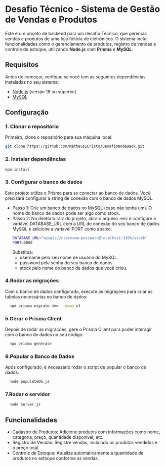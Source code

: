 # Desafio Técnico - Sistema de Gestão de Vendas e Produtos

Este é um projeto de backend para um desafio Técnico, que gerencia vendas e produtos de uma loja fictícia de eletrônicos. O sistema inclui funcionalidades como o gerenciamento de produtos, registro de vendas e controle de estoque, utilizando **Node.js** com **Prisma** e **MySQL**.

## Requisitos

Antes de começar, verifique se você tem as seguintes dependências instaladas no seu sistema:

- [Node.js](https://nodejs.org) (versão 16 ou superior)
- [MySQL](https://www.mysql.com) 

## Configuração

### 1. Clonar o repositório

Primeiro, clone o repositório para sua máquina local:

  ```bash
  git clone https://github.com/MatheusSCristo/DesafioNodeBack.git
 ```
 
### 2. Instalar dependências
  ```bash
  npm install
  ```
### 3. Configurar o banco de dados

Este projeto utiliza o Prisma para se conectar ao banco de dados. Você precisará configurar a string de conexão com o banco de dados MySQL.
- Passo 1: Crie um banco de dados no MySQL (caso não tenha um). O nome do banco de dados pode ser algo como stock.
- Passo 2: No diretório raiz do projeto, abra o arquivo .env e configure a variável DATABASE_URL  com a URL de conexão do seu banco de dados MySQL e adicione a variavel PORT como abaixo:
  ```bash
  DATABASE_URL="mysql://username:password@localhost:3306/stock"
  PORT=5000
  ```
  Substitua:
  - username pelo seu nome de usuário do MySQL.
  - password pela senha do seu banco de dados.
  - stock pelo nome do banco de dados que você criou.

### 4.Rodar as migrações
Com o banco de dados configurado, execute as migrações para criar as tabelas necessárias no banco de dados:
```bash
  npx prisma migrate dev --name v1
```

### 5.Gerar o Prisma Client
Depois de rodar as migrações, gere o Prisma Client para poder interagir com o banco de dados no seu código:
```bash
  npx prisma generate
```
### 6.Popular o Banco de Dados
Após configurado, é necessário rodar o script de popular o banco de dados.
```bash
  node populateDb.js
```

### 7.Rodar o servidor
```bash
  node server.js
```

## Funcionalidades
- Cadastro de Produtos: Adicione produtos com informações como nome, categoria, preço, quantidade disponível, etc.
- Registro de Vendas: Registre vendas, incluindo os produtos vendidos e o preço total.
- Controle de Estoque: Atualize automaticamente a quantidade de produtos no estoque conforme as vendas.



